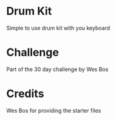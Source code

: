 # Drum Kit
Simple to use drum kit with you keyboard

# Challenge
Part of the 30 day challenge by Wes Bos

# Credits
Wes Bos for providing the starter files
